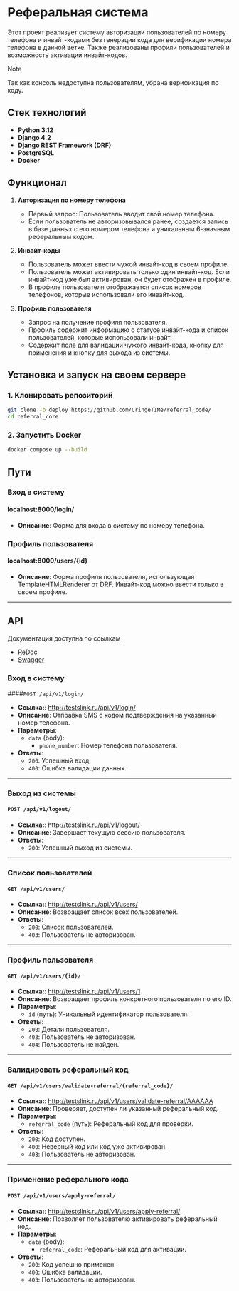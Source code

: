 # Реферальная система

Этот проект реализует систему авторизации пользователей по номеру телефона и инвайт-кодами без генерации кода для верификации номера телефона в данной ветке. Также реализованы профили пользователей и возможность активации инвайт-кодов.

> [!NOTE]
> Так как консоль недоступна пользователям, убрана верификация по коду.

## Стек технологий

- **Python 3.12**
- **Django 4.2**
- **Django REST Framework (DRF)**
- **PostgreSQL**
- **Docker**

## Функционал

1. **Авторизация по номеру телефона**
    - Первый запрос: Пользователь вводит свой номер телефона.
    - Если пользователь не авторизовывался ранее, создается запись в базе данных с его номером телефона и уникальным 6-значным реферальным кодом.

2. **Инвайт-коды**
    - Пользователь может ввести чужой инвайт-код в своем профиле.
    - Пользователь может активировать только один инвайт-код. Если инвайт-код уже был активирован, он будет отображен в профиле.
    - В профиле пользователя отображается список номеров телефонов, которые использовали его инвайт-код.

3. **Профиль пользователя**
    - Запрос на получение профиля пользователя.
    - Профиль содержит информацию о статусе инвайт-кода и список пользователей, которые использовали инвайт.
    - Содержит поле для валидации чужого инвайт-кода, кнопку для применения и кнопку для выхода из системы.

## Установка и запуск на своем сервере

### 1. Клонировать репозиторий

```bash
git clone -b deploy https://github.com/CringeT1Me/referral_code/
cd referral_core
```
### 2. Запустить Docker
```bash
docker compose up --build
```

## Пути

### Вход в систему

#### localhost:8000/login/

- **Описание**: Форма для входа в систему по номеру телефона.

### Профиль пользователя

#### localhost:8000/users/{id}

- **Описание**: Форма профиля пользователя, использующая TemplateHTMLRenderer от DRF. Инвайт-код можно ввести только в своем профиле.

---

## API

Документация доступна по ссылкам

 - [ReDoc](http://testslink.ru/redoc/)
 - [Swagger](http://testslink.ru/swagger/)

### Вход в систему

####`POST /api/v1/login/`

- **Ссылка:**: http://testslink.ru/api/v1/login/
- **Описание**: Отправка SMS с кодом подтверждения на указанный номер телефона.
- **Параметры**:
  - `data` (body):
    - `phone_number`: Номер телефона пользователя.
- **Ответы**:
  - `200`: Успешный вход.
  - `400`: Ошибка валидации данных.

---

### Выход из системы

#### `POST /api/v1/logout/`

- **Ссылка:**: http://testslink.ru/api/v1/logout/
- **Описание**: Завершает текущую сессию пользователя.
- **Ответы**:
  - `200`: Успешный выход из системы.
---

### Список пользователей

#### `GET /api/v1/users/`

- **Ссылка:**: http://testslink.ru/api/v1/users/
- **Описание**: Возвращает список всех пользователей.
- **Ответы**:
  - `200`: Список пользователей.
  - `403`: Пользователь не авторизован.
---

### Профиль пользователя

#### `GET /api/v1/users/{id}/`

- **Ссылка:**: http://testslink.ru/api/v1/users/1
- **Описание**: Возвращает профиль конкретного пользователя по его ID.
- **Параметры**:
  - `id` (путь): Уникальный идентификатор пользователя.
- **Ответы**:
  - `200`: Детали пользователя.
  - `403`: Пользователь не авторизован.
  - `404`: Пользователь не найден.
---

### Валидировать реферальный код

#### `GET /api/v1/users/validate-referral/{referral_code}/`

- **Ссылка:**: http://testslink.ru/api/v1/users/validate-referral/AAAAAA
- **Описание**: Проверяет, доступен ли указанный реферальный код.
- **Параметры**:
  - `referral_code` (путь): Реферальный код для проверки.
- **Ответы**:
  - `200`: Код доступен.
  - `400`: Неверный код или код уже активирован.
  - `403`: Пользователь не авторизован.
---

### Применение реферального кода

#### `POST /api/v1/users/apply-referral/`

- **Ссылка:**: http://testslink.ru/api/v1/users/apply-referral/
- **Описание**: Позволяет пользователю активировать реферальный код.
- **Параметры**:
  - `data` (body):
    - `referral_code`: Реферальный код для активации.
- **Ответы**:
  - `200`: Код успешно применен.
  - `400`: Ошибка валидации.
  - `403`: Пользователь не авторизован.




